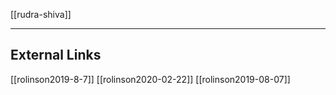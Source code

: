 [[rudra-shiva]]

---
## External Links
[[rolinson2019-8-7]]
[[rolinson2020-02-22]]
[[rolinson2019-08-07]]
